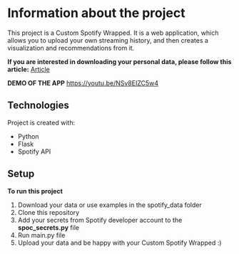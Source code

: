 
# Information about the project
This project is a Custom Spotify Wrapped. It is a web application, which allows you to upload your own streaming history, and then creates a visualization and recommendations from it.

**If you are interested in downloading your personal data, please follow this article:** [Article](https://support.spotify.com/us/article/data-rights-and-privacy-settings/)

**DEMO OF THE APP**
https://youtu.be/NSv8EIZC5w4
	
## Technologies
Project is created with:
* Python
* Flask
* Spotify API
	
## Setup
**To run this project**
1. Download your data or use examples in the spotify_data folder
2. Clone this repository
3. Add your secrets from Spotify developer account to the **spoc_secrets.py** file
4. Run main.py file
5. Upload your data and be happy with your Custom Spotify Wrapped :)
